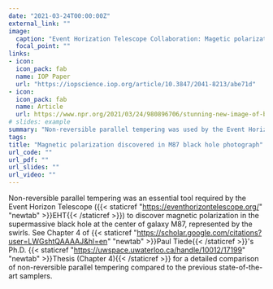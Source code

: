 ```yaml
---
date: "2021-03-24T00:00:00Z"
external_link: ""
image:
  caption: "Event Horization Telescope Collaboration: Magetic polarization in photograph of supermassive black hole in M87 (2021)"
  focal_point: ""
links:
- icon: 
  icon_pack: fab
  name: IOP Paper
  url: "https://iopscience.iop.org/article/10.3847/2041-8213/abe71d"
- icon: 
  icon_pack: fab
  name: Article
  url: https://www.npr.org/2021/03/24/980896706/stunning-new-image-of-black-hole-reveals-surrounding-magnetic-fields
# slides: example
summary: "Non-reversible parallel tempering was used by the Event Horizon Telescope collaboration to discover magnetic polarization in M87's supermassive black hole."
tags: 
title: "Magnetic polarization discovered in M87 black hole photograph"
url_code: ""
url_pdf: ""
url_slides: ""
url_video: ""
---
```


Non-reversible parallel tempering was an essential tool required by the Event Horizon Telescope ({{< staticref "https://eventhorizontelescope.org/" "newtab" >}}EHT{{< /staticref >}}) to discover magnetic polarization in the supermassive black hole at the center of galaxy M87, represented by the swirls. See Chapter 4 of {{< staticref "https://scholar.google.com/citations?user=LWGshtQAAAAJ&hl=en" "newtab" >}}Paul Tiede{{< /staticref >}}'s Ph.D. {{< staticref "https://uwspace.uwaterloo.ca/handle/10012/17199" "newtab" >}}Thesis (Chapter 4){{< /staticref >}} for a detailed comparison of non-reversible parallel tempering compared to the previous state-of-the-art samplers.

